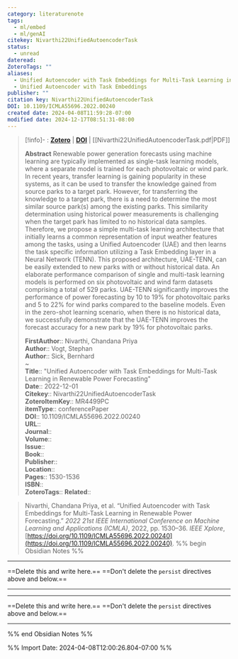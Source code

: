 ```yaml
---
category: literaturenote
tags:
  - ml/embed
  - ml/genAI
citekey: Nivarthi22UnifiedAutoencoderTask
status:
  - unread
dateread: 
ZoteroTags: ""
aliases:
  - Unified Autoencoder with Task Embeddings for Multi-Task Learning in Renewable Power Forecasting
  - Unified Autoencoder with Task Embeddings
publisher: ""
citation key: Nivarthi22UnifiedAutoencoderTask
DOI: 10.1109/ICMLA55696.2022.00240
created date: 2024-04-08T11:59:28-07:00
modified date: 2024-12-17T08:51:31-08:00
---
```


> [!info]- : [**Zotero**](zotero://select/library/items/MR4499PC)  | [**DOI**](https://doi.org/10.1109/ICMLA55696.2022.00240)  | [[Nivarthi22UnifiedAutoencoderTask.pdf|PDF]]
>
> 
> **Abstract**
> Renewable power generation forecasts using machine learning are typically implemented as single-task learning models, where a separate model is trained for each photovoltaic or wind park. In recent years, transfer learning is gaining popularity in these systems, as it can be used to transfer the knowledge gained from source parks to a target park. However, for transferring the knowledge to a target park, there is a need to determine the most similar source park(s) among the existing parks. This similarity determination using historical power measurements is challenging when the target park has limited to no historical data samples. Therefore, we propose a simple multi-task learning architecture that initially learns a common representation of input weather features among the tasks, using a Unified Autoencoder (UAE) and then learns the task specific information utilizing a Task Embedding layer in a Neural Network (TENN). This proposed architecture, UAE-TENN, can be easily extended to new parks with or without historical data. An elaborate performance comparison of single and multi-task learning models is performed on six photovoltaic and wind farm datasets comprising a total of 529 parks. UAE-TENN significantly improves the performance of power forecasting by 10 to 19% for photovoltaic parks and 5 to 22% for wind parks compared to the baseline models. Even in the zero-shot learning scenario, when there is no historical data, we successfully demonstrate that the UAE-TENN improves the forecast accuracy for a new park by 19% for photovoltaic parks.
> 
> 
> **FirstAuthor**:: Nivarthi, Chandana Priya  
> **Author**:: Vogt, Stephan  
> **Author**:: Sick, Bernhard  
~    
> **Title**:: "Unified Autoencoder with Task Embeddings for Multi-Task Learning in Renewable Power Forecasting"  
> **Date**:: 2022-12-01  
> **Citekey**:: Nivarthi22UnifiedAutoencoderTask  
> **ZoteroItemKey**:: MR4499PC  
> **itemType**:: conferencePaper  
> **DOI**:: 10.1109/ICMLA55696.2022.00240  
> **URL**::   
> **Journal**::   
> **Volume**::   
> **Issue**::   
> **Book**::   
> **Publisher**::   
> **Location**::    
> **Pages**:: 1530-1536  
> **ISBN**::   
> **ZoteroTags**:: 
>**Related**:: 

> Nivarthi, Chandana Priya, et al. “Unified Autoencoder with Task Embeddings for Multi-Task Learning in Renewable Power Forecasting.” _2022 21st IEEE International Conference on Machine Learning and Applications (ICMLA)_, 2022, pp. 1530–36. _IEEE Xplore_, [https://doi.org/10.1109/ICMLA55696.2022.00240](https://doi.org/10.1109/ICMLA55696.2022.00240).
%% begin Obsidian Notes %%
___
==Delete this and write here.==
==Don't delete the `persist` directives above and below.==
___
___
==Delete this and write here.==
==Don't delete the `persist` directives above and below.==
___
%% end Obsidian Notes %%



%% Import Date: 2024-04-08T12:00:26.804-07:00 %%
